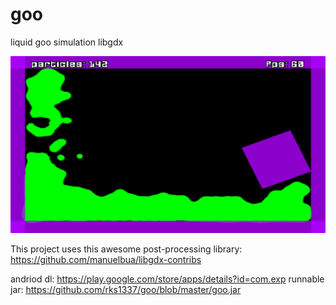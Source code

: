 # goo
liquid goo simulation libgdx

![Alt text](https://github.com/rks1337/goo/blob/master/goo_screen_1.png "goo out!")

This project uses this awesome post-processing library: https://github.com/manuelbua/libgdx-contribs

andriod dl: https://play.google.com/store/apps/details?id=com.exp
runnable jar: https://github.com/rks1337/goo/blob/master/goo.jar
